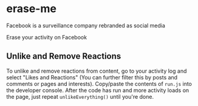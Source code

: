 # erase-me
Facebook is a surveillance company rebranded as social media

Erase your activity on Facebook

## Unlike and Remove Reactions
To unlike and remove reactions from content, go to your activity log and select "Likes and Reactions" (You can further filter this by posts and comments or pages and interests). Copy/paste the contents of `run.js` into the developer console. After the code has run and more activity loads on the page, just repeat `unlikeEverything()` until you're done.
